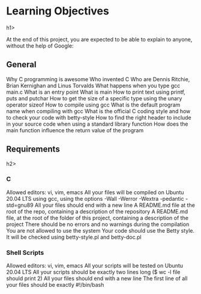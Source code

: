 <div>
<h1>Learning Objectives</h1>h1>
<p>At the end of this project, you are expected to be able to explain to anyone, without the help of Google:</p>
</div>

<div>
<h2>General</h2>
Why C programming is awesome
Who invented C
Who are Dennis Ritchie, Brian Kernighan and Linus Torvalds
What happens when you type gcc main.c
What is an entry point
What is main
How to print text using printf, puts and putchar
How to get the size of a specific type using the unary operator sizeof
How to compile using gcc
What is the default program name when compiling with gcc
What is the official C coding style and how to check your code with betty-style
How to find the right header to include in your source code when using a standard library function
How does the main function influence the return value of the program
</div>

<div>
<h2>Requirements</h2>h2>
<h3>C</h3>
Allowed editors: vi, vim, emacs
All your files will be compiled on Ubuntu 20.04 LTS using gcc, using the options -Wall -Werror -Wextra -pedantic -std=gnu89
All your files should end with a new line
A README.md file at the root of the repo, containing a description of the repository
A README.md file, at the root of the folder of this project, containing a description of the project
There should be no errors and no warnings during the compilation
You are not allowed to use the system
Your code should use the Betty style. It will be checked using betty-style.pl and betty-doc.pl 
</div>

<div>  
<h3>Shell Scripts</h3>
Allowed editors: vi, vim, emacs
All your scripts will be tested on Ubuntu 20.04 LTS
All your scripts should be exactly two lines long ($ wc -l file should print 2)
All your files should end with a new line
The first line of all your files should be exactly #!/bin/bash
</div>
